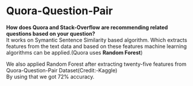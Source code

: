 # Quora-Question-Pair

**How does Quora and Stack-Overflow are recommending related questions based on your question?**  
It works on Symantic Sentence Similarity based algorithm. Which extracts features from the text data and based on these features machine learning algorithms can be applied.(Quora uses **Random Forest**)  

We also applied Random Forest after extracting twenty-five features from Quora-Question-Pair Dataset(Credit:-Kaggle)  
By using that we got 72% accuracy.

